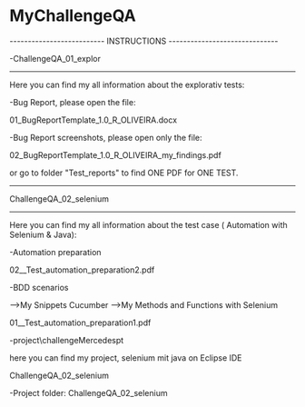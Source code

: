 # MyChallengeQA


-------------------------- INSTRUCTIONS ------------------------------

-ChallengeQA_01_explor

----------------------------------------------------------------------

Here you can find my all information about the explorativ tests:

-Bug Report, please open the file:

01_BugReportTemplate_1.0_R_OLIVEIRA.docx

-Bug Report screenshots, please open only the file:

02_BugReportTemplate_1.0_R_OLIVEIRA_my_findings.pdf

or go to folder "Test_reports" to find ONE PDF for ONE TEST.

----------------------------------------------------------------------

ChallengeQA_02_selenium

----------------------------------------------------------------------
Here you can find my all information about the test case ( Automation with Selenium & Java):

-Automation preparation

02__Test_automation_preparation2.pdf


-BDD scenarios

-->My Snippets Cucumber
-->My Methods and Functions with Selenium

01__Test_automation_preparation1.pdf

-project\challengeMercedespt

here you can find my project, selenium mit java on Eclipse IDE

ChallengeQA_02_selenium

-Project folder: ChallengeQA_02_selenium







